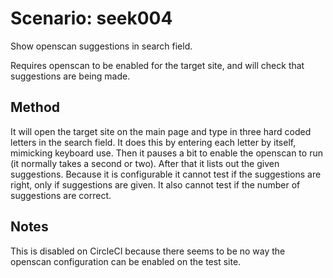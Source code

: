 # Scenario: seek004

Show openscan suggestions in search field.

Requires openscan to be enabled for the target site, and will check 
that suggestions are being made.

## Method

It will open the target site on the main page and type in three
hard coded letters in the search field.
It does this by entering each letter by itself, mimicking keyboard
use.
Then it pauses a bit to enable the openscan to run (it normally
takes a second or two).
After that it lists out the given suggestions. 
Because it is configurable it cannot test if the suggestions are right, only
if suggestions are given. It also cannot test if the number of
suggestions are correct.

## Notes
This is disabled on CircleCI because there seems to be no way
the openscan configuration can be enabled on the test site.